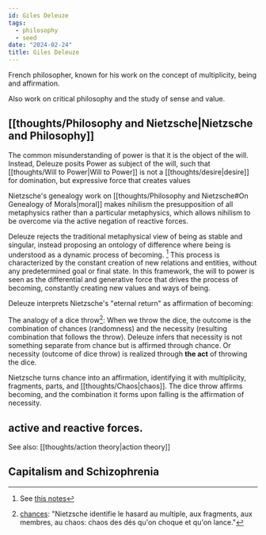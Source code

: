 ```yaml
---
id: Giles Deleuze
tags:
  - philosophy
  - seed
date: "2024-02-24"
title: Giles Deleuze
---
```


French philosopher, known for his work on the concept of multiplicity, being and affirmation.

Also work on critical philosophy and the study of sense and value.

## [[thoughts/Philosophy and Nietzsche|Nietzsche and Philosophy]]

The common misunderstanding of power is that it is the object of the will. Instead, Deleuze posits Power as subject of the will, such that [[thoughts/Will to Power|Will to Power]] is not a [[thoughts/desire|desire]] for domination, but expressive force that creates values


Nietzsche's genealogy work on [[thoughts/Philosophy and Nietzsche#On Genealogy of Morals|moral]] makes nihilism the presupposition of all metaphysics rather than a particular metaphysics, which allows nihilism to be overcome via the active negation of reactive forces.

Deleuze rejects the traditional metaphysical view of being as stable and singular, instead proposing an ontology of difference where being is understood as a dynamic process of becoming. [^1] This process is characterized by the constant creation of new relations and entities, without any predetermined goal or final state. In this framework, the will to power is seen as the differential and generative force that drives the process of becoming, constantly creating new values and ways of being.

Deleuze interprets Nietzsche's "eternal return" as affirmation of becoming:

The analogy of a dice throw[^2]: When we throw the dice, the outcome is the combination of chances (randomness) and the necessity (resulting combination that follows the throw). Deleuze infers that necessity is not something separate from chance but is affirmed through chance. Or necessity (outcome of dice throw) is realized through **the act** of throwing the dice.

Nietzsche turns chance into an affirmation, identifying it with multiplicity, fragments, parts, and [[thoughts/Chaos|chaos]]. The dice throw affirms becoming, and the combination it forms upon falling is the affirmation of necessity.

## active and reactive forces.

See also: [[thoughts/action theory|action theory]]

## Capitalism and Schizophrenia

[^1]: See [this notes](https://faculty.fordham.edu/tampio/Tampio%20-%20Multiplicity.pdf)
[^2]: [chances](https://piratesandrevolutionaries.blogspot.com/2009/05/dicethrow-11-in-deleuze-nietzsche.html?m=1): "Nietzsche identifie le hasard au multiple, aux fragments, aux membres, au chaos: chaos des dés qu'on choque et qu'on lance."
